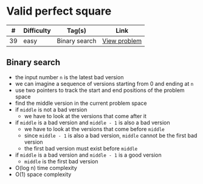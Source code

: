 # Valid perfect square

| #   | Difficulty | Tag(s)        | Link                                                             |
| --- | ---------- | ------------- | ---------------------------------------------------------------- |
| 39  | easy       | Binary search | [View problem](https://leetcode.com/problems/first-bad-version/) |

## Binary search

- the input number `n` is the latest bad version
- we can imagine a sequence of versions starting from 0 and ending at `n`
- use two pointers to track the start and end positions of the problem space
- find the middle version in the current problem space
- if `middle` is not a bad version
  - we have to look at the versions that come after it
- if `middle` is a bad version and `middle - 1` is also a bad version
  - we have to look at the versions that come before `middle`
  - since `middle - 1` is also a bad version, `middle` cannot be the first bad version
  - the first bad version must exist before `middle`
- if `middle` is a bad version and `middle - 1` is a good version
  - `middle` is the first bad version
- O(log n) time complexity
- O(1) space complexity
